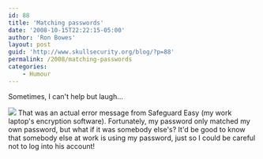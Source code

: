```yaml
---
id: 88
title: 'Matching passwords'
date: '2008-10-15T22:22:15-05:00'
author: 'Ron Bowes'
layout: post
guid: 'http://www.skullsecurity.org/blog/?p=88'
permalink: /2008/matching-passwords
categories:
    - Humour
---
```


Sometimes, I can't help but laugh...

<img src="http://www.javaop.com/~ron/images/screenshots/safeguard-small.png">
<!--more-->
That was an actual error message from Safeguard Easy (my work laptop's encryption software). Fortunately, my password only matched my own password, but what if it was somebody else's? It'd be good to know that somebody else at work is using my password, just so I could be careful not to log into his account! 
